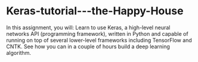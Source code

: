 # Keras-tutorial---the-Happy-House
 In this assignment, you will: Learn to use Keras, a high-level neural networks API (programming framework), written in Python and capable of running on top of several lower-level frameworks including TensorFlow and CNTK.  See how you can in a couple of hours build a deep learning algorithm.
